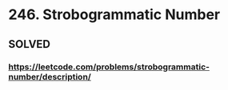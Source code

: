 # 246. Strobogrammatic Number

## SOLVED
### https://leetcode.com/problems/strobogrammatic-number/description/
